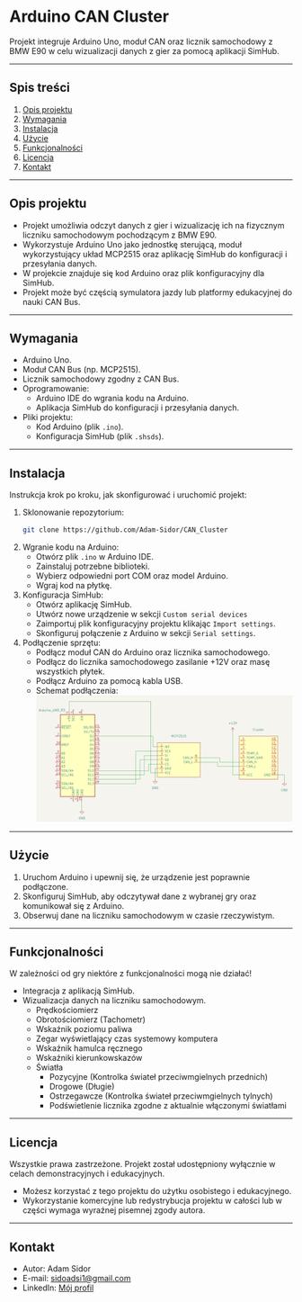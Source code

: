 # Arduino CAN Cluster
Projekt integruje Arduino Uno, moduł CAN oraz licznik samochodowy z BMW E90 w celu wizualizacji danych z gier za pomocą aplikacji SimHub. 

---

## Spis treści
1. [Opis projektu](#opis-projektu)  
2. [Wymagania](#wymagania)  
3. [Instalacja](#instalacja)  
4. [Użycie](#użycie)  
5. [Funkcjonalności](#funkcjonalności)  
6. [Licencja](#licencja)  
7. [Kontakt](#kontakt)  

---

## Opis projektu
- Projekt umożliwia odczyt danych z gier i wizualizację ich na fizycznym liczniku samochodowym pochodzącym z BMW E90.  
- Wykorzystuje Arduino Uno jako jednostkę sterującą, moduł wykorzystujący układ MCP2515 oraz aplikację SimHub do konfiguracji i przesyłania danych.  
- W projekcie znajduje się kod Arduino oraz plik konfiguracyjny dla SimHub.  
- Projekt może być częścią symulatora jazdy lub platformy edukacyjnej do nauki CAN Bus.  

---

## Wymagania
- Arduino Uno.  
- Moduł CAN Bus (np. MCP2515).  
- Licznik samochodowy zgodny z CAN Bus.  
- Oprogramowanie:  
  - Arduino IDE do wgrania kodu na Arduino.  
  - Aplikacja SimHub do konfiguracji i przesyłania danych.  
- Pliki projektu:  
  - Kod Arduino (plik `.ino`).  
  - Konfiguracja SimHub (plik `.shsds`).  

---

## Instalacja
Instrukcja krok po kroku, jak skonfigurować i uruchomić projekt:  
1. Sklonowanie repozytorium:  
   ```bash
   git clone https://github.com/Adam-Sidor/CAN_Cluster
   ```
2. Wgranie kodu na Arduino:  
   - Otwórz plik `.ino` w Arduino IDE. 
   - Zainstaluj potrzebne biblioteki. 
   - Wybierz odpowiedni port COM oraz model Arduino.  
   - Wgraj kod na płytkę.  
3. Konfiguracja SimHub:  
   - Otwórz aplikację SimHub.
   - Utwórz nowe urządzenie w sekcji `Custom serial devices` 
   - Zaimportuj plik konfiguracyjny projektu klikając `Import settings`.  
   - Skonfiguruj połączenie z Arduino w sekcji `Serial settings`.  
4. Podłączenie sprzętu:  
   - Podłącz moduł CAN do Arduino oraz licznika samochodowego.  
   - Podłącz do licznika samochodowego zasilanie +12V oraz masę wszystkich płytek.  
   - Podłącz Arduino za pomocą kabla USB.
   - Schemat podłączenia:
   ![Schemat](images/schematic.png)

---

## Użycie
1. Uruchom Arduino i upewnij się, że urządzenie jest poprawnie podłączone.  
2. Skonfiguruj SimHub, aby odczytywał dane z wybranej gry oraz komunikował się z Arduino.  
3. Obserwuj dane na liczniku samochodowym w czasie rzeczywistym.  

---

## Funkcjonalności
W zależności od gry niektóre z funkcjonalności mogą nie działać!   
- Integracja z aplikacją SimHub.  
- Wizualizacja danych na liczniku samochodowym. 
   - Prędkościomierz
   - Obrotościomierz (Tachometr)
   - Wskaźnik poziomu paliwa
   - Zegar wyświetlający czas systemowy komputera
   - Wskaźnik hamulca ręcznego
   - Wskaźniki kierunkowskazów
   - Światła
      - Pozycyjne (Kontrolka świateł przeciwmgielnych przednich)
      - Drogowe (Długie)
      - Ostrzegawcze (Kontrolka świateł przeciwmgielnych tylnych)
      - Podświetlenie licznika zgodne z aktualnie włączonymi światłami

---

## Licencja
Wszystkie prawa zastrzeżone. Projekt został udostępniony wyłącznie w celach demonstracyjnych i edukacyjnych.  
- Możesz korzystać z tego projektu do użytku osobistego i edukacyjnego.  
- Wykorzystanie komercyjne lub redystrybucja projektu w całości lub w części wymaga wyraźnej pisemnej zgody autora.

---

## Kontakt
- Autor: Adam Sidor  
- E-mail: sidoadsi1@gmail.com  
- LinkedIn: [Mój profil](https://www.linkedin.com/in/adam-sidor-088a56341)  
